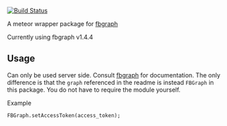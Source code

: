 [![Build Status](https://travis-ci.org/btafel/meteor-fbgraph.svg?branch=master)](https://travis-ci.org/btafel/meteor-fbgraph)

A meteor wrapper package for [fbgraph](http://criso.github.io/fbgraph/)

Currently using fbgraph v1.4.4

## Usage

Can only be used server side. Consult [fbgraph](http://criso.github.io/fbgraph/) for documentation.
The only difference is that the `graph` referenced in the readme is instead `FBGraph` in this package. You do not have to require the module yourself.

Example
```
FBGraph.setAccessToken(access_token);
```
